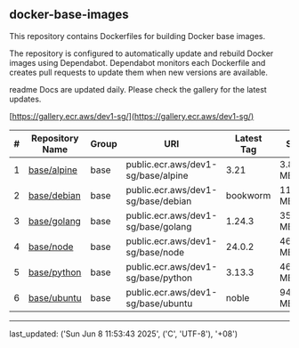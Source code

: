 ## docker-base-images

This repository contains Dockerfiles for building Docker base images.

The repository is configured to automatically update and rebuild Docker images using Dependabot. Dependabot monitors each Dockerfile and creates pull requests to update them when new versions are available.

readme Docs are updated daily. Please check the gallery for the latest updates.

[https://gallery.ecr.aws/dev1-sg/](https://gallery.ecr.aws/dev1-sg/)


| # | Repository Name | Group | URI | Latest Tag | Size |
|---|-----------------|-------|-----|------------|------|
| 1 | [base/alpine](https://gallery.ecr.aws/dev1-sg/base/alpine) | base | public.ecr.aws/dev1-sg/base/alpine | 3.21 | 3.81 MB |
| 2 | [base/debian](https://gallery.ecr.aws/dev1-sg/base/debian) | base | public.ecr.aws/dev1-sg/base/debian | bookworm | 116.03 MB |
| 3 | [base/golang](https://gallery.ecr.aws/dev1-sg/base/golang) | base | public.ecr.aws/dev1-sg/base/golang | 1.24.3 | 359.19 MB |
| 4 | [base/node](https://gallery.ecr.aws/dev1-sg/base/node) | base | public.ecr.aws/dev1-sg/base/node | 24.0.2 | 460.15 MB |
| 5 | [base/python](https://gallery.ecr.aws/dev1-sg/base/python) | base | public.ecr.aws/dev1-sg/base/python | 3.13.3 | 462.06 MB |
| 6 | [base/ubuntu](https://gallery.ecr.aws/dev1-sg/base/ubuntu) | base | public.ecr.aws/dev1-sg/base/ubuntu | noble | 94.55 MB |

---

last_updated: ('Sun Jun  8 11:53:43 2025', ('C', 'UTF-8'), '+08')